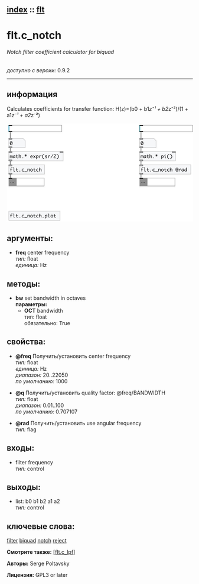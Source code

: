 [index](index.html) :: [flt](category_flt.html)
---

# flt.c_notch

###### Notch filter coefficient calculator for biquad

*доступно с версии:* 0.9.2

---


## информация
Calculates coefficients for transfer function: H(z)=(b0 + b1*z⁻¹ + b2*z⁻²)/(1 + a1*z⁻¹ + a2*z⁻²)


[![example](../examples/img/flt.c_notch.jpg)](../examples/pd/flt.c_notch.pd)



## аргументы:

* **freq**
center frequency<br>
_тип:_ float<br>
_единица:_ Hz<br>



## методы:

* **bw**
set bandwidth in octaves<br>
  __параметры:__
  - **OCT** bandwidth<br>
    тип: float <br>
    обязательно: True <br>




## свойства:

* **@freq** 
Получить/установить center frequency<br>
_тип:_ float<br>
_единица:_ Hz<br>
_диапазон:_ 20..22050<br>
_по умолчанию:_ 1000<br>

* **@q** 
Получить/установить quality factor: @freq/BANDWIDTH<br>
_тип:_ float<br>
_диапазон:_ 0.01..100<br>
_по умолчанию:_ 0.707107<br>

* **@rad** 
Получить/установить use angular frequency<br>
_тип:_ flag<br>



## входы:

* filter frequency<br>
_тип:_ control



## выходы:

* list: b0 b1 b2 a1 a2<br>
_тип:_ control



## ключевые слова:

[filter](keywords/filter.html)
[biquad](keywords/biquad.html)
[notch](keywords/notch.html)
[reject](keywords/reject.html)



**Смотрите также:**
[\[flt.c_lpf\]](flt.c_lpf.html)




**Авторы:** Serge Poltavsky




**Лицензия:** GPL3 or later





